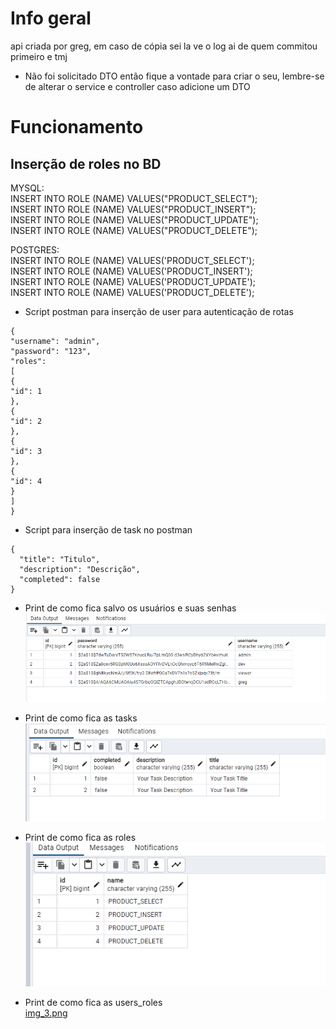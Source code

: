 # Info geral
api criada por greg, em caso de cópia sei la ve o log ai de quem commitou primeiro e tmj

- Não foi solicitado DTO então fique a vontade para criar o seu, lembre-se de alterar o service e controller caso adicione um DTO




# Funcionamento 

## Inserção de roles no BD


MYSQL:\
INSERT INTO ROLE (NAME) VALUES("PRODUCT_SELECT");\
INSERT INTO ROLE (NAME) VALUES("PRODUCT_INSERT");\
INSERT INTO ROLE (NAME) VALUES("PRODUCT_UPDATE");\
INSERT INTO ROLE (NAME) VALUES("PRODUCT_DELETE");

POSTGRES:\
INSERT INTO ROLE (NAME) VALUES('PRODUCT_SELECT');\
INSERT INTO ROLE (NAME) VALUES('PRODUCT_INSERT');\
INSERT INTO ROLE (NAME) VALUES('PRODUCT_UPDATE');\
INSERT INTO ROLE (NAME) VALUES('PRODUCT_DELETE');


- Script postman para inserção de user para autenticação de rotas

```
{
"username": "admin",
"password": "123",
"roles":
[
{
"id": 1
},
{
"id": 2
},
{
"id": 3
},
{
"id": 4
}
]
} 
```

- Script para inserção de task no postman
``` 
{
  "title": "Titulo",
  "description": "Descrição",
  "completed": false
}

```

- Print de como fica salvo os usuários e suas senhas \
![img.png](img.png)

- Print de como fica as tasks\
![img_1.png](img_1.png)


- Print de como fica as roles \
![img_2.png](img_2.png)

- Print de como fica as users_roles \
[img_3.png](img_3.png) 


